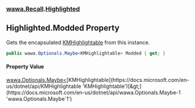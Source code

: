 ### [wawa.Recall](wawa.Recall.md 'wawa.Recall').[Highlighted](Highlighted.md 'wawa.Recall.Highlighted')

## Highlighted.Modded Property

Gets the encapsulated [KMHighlightable](https://docs.microsoft.com/en-us/dotnet/api/KMHighlightable 'KMHighlightable') from this instance.

```csharp
public wawa.Optionals.Maybe<KMHighlightable> Modded { get; }
```

#### Property Value
[wawa.Optionals.Maybe&lt;](https://docs.microsoft.com/en-us/dotnet/api/wawa.Optionals.Maybe-1 'wawa.Optionals.Maybe`1')[KMHighlightable](https://docs.microsoft.com/en-us/dotnet/api/KMHighlightable 'KMHighlightable')[&gt;](https://docs.microsoft.com/en-us/dotnet/api/wawa.Optionals.Maybe-1 'wawa.Optionals.Maybe`1')